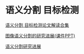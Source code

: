 # 语义分割 目标检测
[语义分割 目标检测论文解读合集](https://blog.csdn.net/column/details/18106.html)

[图像语义分割的研究进展(课件PPT)](https://blog.csdn.net/sparkexpert/article/details/74279793)

[语义分割研究进展](https://blog.csdn.net/cheese_pop/article/details/56014439)
